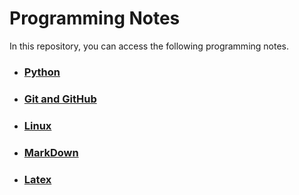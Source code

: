# Programming Notes

In this repository, you can access the following programming notes.


- ### [Python ](<Python /README.md>)
  

- ### [Git and GitHub](<Git and Github/README.md>)

- ### [Linux](Linux/README.md)

- ### [MarkDown](Markdown/markdown.md)
  
- ### [Latex](Latex/README.md)